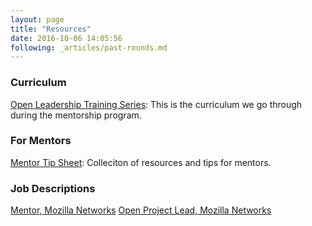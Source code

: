 ```yaml
---
layout: page
title: "Resources"
date: 2016-10-06 14:05:56
following: _articles/past-rounds.md
---
```


### Curriculum
[Open Leadership Training Series](https://mzl.la/open-leadership): This is the curriculum we go through during the mentorship program.

### For Mentors
[Mentor Tip Sheet](https://github.com/mozilla/leadership-training/blob/master/for_mentors/tip_sheet.md): Colleciton of resources and tips for mentors.

### Job Descriptions
[Mentor, Mozilla Networks](https://docs.google.com/document/d/1H_YT-Nlr0WeEvwW9p4Np6--sVmKKHBSq57PHN3HTk58/pub)
[Open Project Lead, Mozilla Networks](https://docs.google.com/document/d/1OPJ4_V8HQ-o1haON8j-ZRXeWrmerU-4cbIMcjxhpL_Y/pub)
